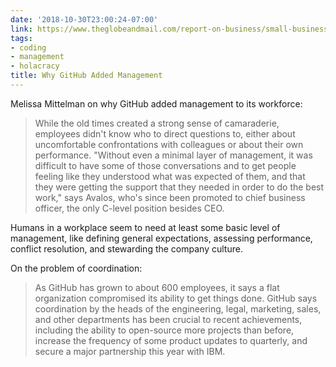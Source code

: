 ```yaml
---
date: '2018-10-30T23:00:24-07:00'
link: https://www.theglobeandmail.com/report-on-business/small-business/startups/why-github-finally-abandoned-its-bossless-workplace/article31718152/
tags:
- coding
- management
- holacracy
title: Why GitHub Added Management
---
```


Melissa Mittelman on why GitHub added management to its workforce:

>While the old times created a strong sense of camaraderie, employees didn't know who to direct questions to, either about uncomfortable confrontations with colleagues or about their own performance. "Without even a minimal layer of management, it was difficult to have some of those conversations and to get people feeling like they understood what was expected of them, and that they were getting the support that they needed in order to do the best work," says Avalos, who's since been promoted to chief business officer, the only C-level position besides CEO.

Humans in a workplace seem to need at least some basic level of management, like defining general expectations, assessing performance, conflict resolution, and stewarding the company culture.

On the problem of coordination:

>As GitHub has grown to about 600 employees, it says a flat organization compromised its ability to get things done. GitHub says coordination by the heads of the engineering, legal, marketing, sales, and other departments has been crucial to recent achievements, including the ability to open-source more projects than before, increase the frequency of some product updates to quarterly, and secure a major partnership this year with IBM.
